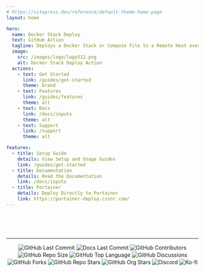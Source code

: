 ```yaml
---
# https://vitepress.dev/reference/default-theme-home-page
layout: home

hero:
  name: Docker Stack Deploy
  text: GitHub Action
  tagline: Deploys a Docker Stack or Compose File to a Remote Host over SSH from the Workspace.
  image:
    src: /images/logo/logo512.png
    alt: Docker Stack Deploy Action
  actions:
    - text: Get Started
      link: /guides/get-started
      theme: brand
    - text: Features
      link: /guides/features
      theme: alt
    - text: Docs
      link: /docs/inputs
      theme: alt
    - text: Support
      link: /support
      theme: alt

features:
  - title: Setup Guide
    details: View Setup and Usage Guides
    link: /guides/get-started
  - title: Documentation
    details: Read the Documentation
    link: /docs/inputs
  - title: Portainer
    details: Deploy Directly to Portainer
    link: https://portainer-deploy.cssnr.com/
---
```


<style>
div.badges {
    margin-top: 80px;
}
.badges > p {
    text-align: center;
}
.badges img {
    display: inline-block;
    vertical-align: middle;
    transform: translateZ(0);
    box-shadow: 0 0 1px rgba(0, 0, 0, 0);
    backface-visibility: hidden;
    -moz-osx-font-smoothing: grayscale;
    transition-duration: 0.3s;
    transition-property: transform;
}
.badges img:hover {
    transform: scale(1.05);
}
</style>

<div class="badges">

---

[![GitHub Last Commit](https://img.shields.io/github/last-commit/cssnr/stack-deploy-action?logo=github&label=updated)](https://github.com/cssnr/stack-deploy-action)
[![Docs Last Commit](https://img.shields.io/github/last-commit/cssnr/stack-deploy-docs?logo=vitepress&logoColor=white&label=docs)](https://github.com/cssnr/stack-deploy-docs)
[![GitHub Contributors](https://img.shields.io/github/contributors/cssnr/stack-deploy-action?logo=github)](https://github.com/cssnr/stack-deploy-action/graphs/contributors)
[![GitHub Repo Size](https://img.shields.io/github/repo-size/cssnr/stack-deploy-action?logo=bookstack&logoColor=white&label=size)](https://github.com/cssnr/stack-deploy-action?tab=readme-ov-file#readme)
[![GitHub Top Language](https://img.shields.io/github/languages/top/cssnr/stack-deploy-action?logo=sharp&logoColor=white)](https://github.com/cssnr/stack-deploy-action/blob/master/src/main.sh)
[![GitHub Discussions](https://img.shields.io/github/discussions/cssnr/stack-deploy-action?logo=github)](https://github.com/cssnr/stack-deploy-action/discussions)
[![GitHub Forks](https://img.shields.io/github/forks/cssnr/stack-deploy-action?style=flat&logo=github)](https://github.com/cssnr/stack-deploy-action/forks)
[![GitHub Repo Stars](https://img.shields.io/github/stars/cssnr/stack-deploy-action?style=flat&logo=github)](https://github.com/cssnr/stack-deploy-action/stargazers)
[![GitHub Org Stars](https://img.shields.io/github/stars/cssnr?style=flat&logo=github&label=org%20stars)](https://cssnr.github.io/)
[![Discord](https://img.shields.io/discord/899171661457293343?logo=discord&logoColor=white&label=discord&color=7289da)](https://discord.gg/wXy6m2X8wY)
[![Ko-fi](https://img.shields.io/badge/Ko--fi-72a5f2?logo=kofi&label=support)](https://ko-fi.com/cssnr)

</div>

<Contributors heading="Contributors"  margin="36px 0 96px" />
